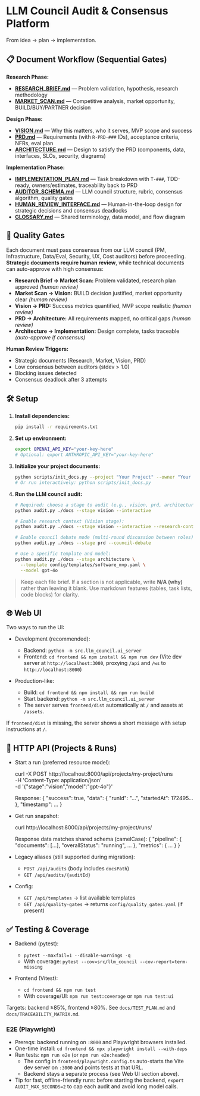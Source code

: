# LLM Council Audit & Consensus Platform

From idea → plan → implementation.

## 📋 Document Workflow (Sequential Gates)

**Research Phase:**

- **[RESEARCH_BRIEF.md](./docs/RESEARCH_BRIEF.md)** — Problem validation, hypothesis, research methodology
- **[MARKET_SCAN.md](./docs/MARKET_SCAN.md)** — Competitive analysis, market opportunity, BUILD/BUY/PARTNER decision

**Design Phase:**

- **[VISION.md](./docs/VISION.md)** — Why this matters, who it serves, MVP scope and success
- **[PRD.md](./docs/PRD.md)** — Requirements (with `R-PRD-###` IDs), acceptance criteria, NFRs, eval plan
- **[ARCHITECTURE.md](./docs/ARCHITECTURE.md)** — Design to satisfy the PRD (components, data, interfaces, SLOs, security, diagrams)

**Implementation Phase:**

- **[IMPLEMENTATION_PLAN.md](./docs/IMPLEMENTATION_PLAN.md)** — Task breakdown with `T-###`, TDD-ready, owners/estimates, traceability back to PRD
- **[AUDITOR_SCHEMA.md](./docs/AUDITOR_SCHEMA.md)** — LLM council structure, rubric, consensus algorithm, quality gates
- **[HUMAN_REVIEW_INTERFACE.md](./docs/HUMAN_REVIEW_INTERFACE.md)** — Human-in-the-loop design for strategic decisions and consensus deadlocks
- **[GLOSSARY.md](./docs/GLOSSARY.md)** — Shared terminology, data model, and flow diagram

## 🚪 Quality Gates

Each document must pass consensus from our LLM council (PM, Infrastructure, Data/Eval, Security, UX, Cost auditors) before proceeding. **Strategic documents require human review**, while technical documents can auto-approve with high consensus:

- **Research Brief → Market Scan:** Problem validated, research plan approved _(human review)_
- **Market Scan → Vision:** BUILD decision justified, market opportunity clear _(human review)_
- **Vision → PRD:** Success metrics quantified, MVP scope realistic _(human review)_
- **PRD → Architecture:** All requirements mapped, no critical gaps _(human review)_
- **Architecture → Implementation:** Design complete, tasks traceable _(auto-approve if consensus)_

**Human Review Triggers:**

- Strategic documents (Research, Market, Vision, PRD)
- Low consensus between auditors (stdev > 1.0)
- Blocking issues detected
- Consensus deadlock after 3 attempts

## 🛠️ Setup

1. **Install dependencies:**

   ```bash
   pip install -r requirements.txt
   ```

2. **Set up environment:**

   ```bash
   export OPENAI_API_KEY="your-key-here"
   # Optional: export ANTHROPIC_API_KEY="your-key-here"
   ```

3. **Initialize your project documents:**

   ```bash
   python scripts/init_docs.py --project "Your Project" --owner "Your Name"
   # Or run interactively: python scripts/init_docs.py
   ```

4. **Run the LLM council audit:**

   ```bash
   # Required: choose a stage to audit (e.g., vision, prd, architecture)
   python audit.py ./docs --stage vision --interactive

   # Enable research context (Vision stage):
   python audit.py ./docs --stage vision --interactive --research-context

   # Enable council debate mode (multi-round discussion between roles):
   python audit.py ./docs --stage prd --council-debate

   # Use a specific template and model:
   python audit.py ./docs --stage architecture \
     --template config/templates/software_mvp.yaml \
     --model gpt-4o
   ```

> Keep each file brief. If a section is not applicable, write **N/A (why)** rather than leaving it blank.
> Use markdown features (tables, task lists, code blocks) for clarity.

## 🌐 Web UI

Two ways to run the UI:

- Development (recommended):

  - Backend: `python -m src.llm_council.ui_server`
  - Frontend: `cd frontend && npm install && npm run dev` (Vite dev server at `http://localhost:3000`, proxying `/api` and `/ws` to `http://localhost:8000`)

- Production-like:
  - Build: `cd frontend && npm install && npm run build`
  - Start backend: `python -m src.llm_council.ui_server`
  - The server serves `frontend/dist` automatically at `/` and assets at `/assets`.

If `frontend/dist` is missing, the server shows a short message with setup instructions at `/`.

## 🔌 HTTP API (Projects & Runs)

- Start a run (preferred resource model):

  curl -X POST http://localhost:8000/api/projects/my-project/runs \
   -H 'Content-Type: application/json' \
   -d '{"stage":"vision","model":"gpt-4o"}'

  Response:
  { "success": true, "data": { "runId": "...", "startedAt": 172495... }, "timestamp": ... }

- Get run snapshot:

  curl http://localhost:8000/api/projects/my-project/runs/<runId>

  Response data matches shared schema (camelCase):
  { "pipeline": { "documents": [...], "overallStatus": "running", ... }, "metrics": { ... } }

- Legacy aliases (still supported during migration):

  - `POST /api/audits` (body includes `docsPath`)
  - `GET /api/audits/{auditId}`

- Config:
  - `GET /api/templates` → list available templates
  - `GET /api/quality-gates` → returns `config/quality_gates.yaml` (if present)

## ✅ Testing & Coverage

- Backend (pytest):

  - `pytest --maxfail=1 --disable-warnings -q`
  - With coverage: `pytest --cov=src/llm_council --cov-report=term-missing`

- Frontend (Vitest):
  - `cd frontend && npm run test`
  - With coverage/UI: `npm run test:coverage` or `npm run test:ui`

Targets: backend ≥85%, frontend ≥80%. See `docs/TEST_PLAN.md` and `docs/TRACEABILITY_MATRIX.md`.

### E2E (Playwright)

- Prereqs: backend running on `:8000` and Playwright browsers installed.
- One-time install: `cd frontend && npx playwright install --with-deps`
- Run tests: `npm run e2e` (or `npm run e2e:headed`)
  - The config in `frontend/playwright.config.ts` auto-starts the Vite dev server on `:3000` and points tests at that URL.
  - Backend stays a separate process (see Web UI section above).
- Tip for fast, offline-friendly runs: before starting the backend, `export AUDIT_MAX_SECONDS=2` to cap each audit and avoid long model calls.
